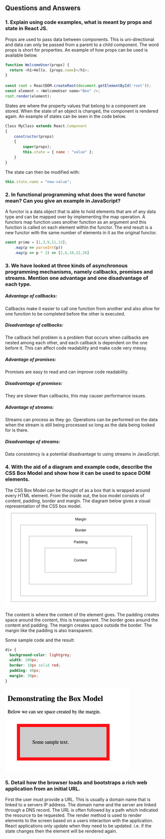 ## Questions and Answers

### 1. Explain using code examples, what is meant by props and state in React JS.

Props are used to pass data between components. This is uni-directional and data can only be passed from a parent to a child component. The word props is short for properties. An example of how props can be used is available below.

```JavaScript
function WelcomeUser(props) {
  return <h1>Hello, {props.name}</h1>;
}

const root = ReactDOM.createRoot(document.getElementById('root'));
const element = <WelcomeUser name="Ben" />;
root.render(element);

```

States are where the property values that belong to a component are stored. When the state of an object is changed, the component is rendered again. An example of states can be seen in the code below.

```JavaScript
Class MyClass extends React.Component
{
    constructor(props)
    {
        super(props);
        this.state = { name : "value" };
    }
}
```

The state can then be modified with:

```JavaScript
this.state.name = "new-value";
```

### 2. In functional programming what does the word functor mean? Can you give an example in JavaScript?

A functor is a data object that is able to hold elements that are of any data type and can be mapped over by implementing the map operation. A functors map function uses another function as an argument and this function is called on each element within the functor. The end result is a new functor with the same number of elements in it as the original functor.

```JavaScript
const prime = [1,3,9,11,13];
	.map(p => parseInt(p))
	.map(p => p * 2) => [2,6,18,22,26]
```

### 3. We have looked at three kinds of asynchronous programming mechanisms, namely callbacks, promises and streams. Mention one advantage and one disadvantage of each type.

##### Advantage of callbacks:

Callbacks make it easier to call one function from another and also allow for one function to be completed before the other is executed.

##### Disadvantage of callbacks:

The callback hell problem is a problem that occurs when callbacks are nested among each other, and each callback is dependent on the one before it. This can affect code readability and make code very messy.

##### Advantage of promises:

Promises are easy to read and can improve code readability.

##### Disadvantage of promises:

They are slower than callbacks, this may causer performance issues.

##### Advantage of streams:

Streams can process as they go. Operations can be performed on the data when the stream is still being processed so long as the data being looked for is there.

##### Disadvantage of streams:

Data consistency is a potential disadvantage to using streams in JavaScript.

### 4. With the aid of a diagram and example code, describe the CSS Box Model and show how it can be used to space DOM elements.

The CSS Box Model can be thought of as a box that is wrapped around every HTML element. From the inside out, the box model consists of content, padding, border and margin. The diagram below gives a visual representation of the CSS box model.
![An image](images/box-model.png)

The content is where the content of the element goes.
The padding creates space around the content, this is transparrent.
The border goes around the content and padding.
The margin creates space outside the border. The margin like the padding is also transparent.

Some sample code and the result:

```CSS
div {
  background-color: lightgrey;
  width: 200px;
  border: 10px solid red;
  padding: 40px;
  margin: 30px;
}
```

![An image](images/box-result.png)

### 5. Detail how the browser loads and bootstraps a rich web application from an initial URL.

First the user must provide a URL. This is usually a domain name that is linked to a servers IP address. The domain name and the server are linked through a DNS record. The URL is often followed by a path which indicated the resource to be requested.
The render method is used to render elements to the screen based on a users interaction with the application. React applications only update when they need to be updated. i.e. if the state changes then the element will be rendered again.
